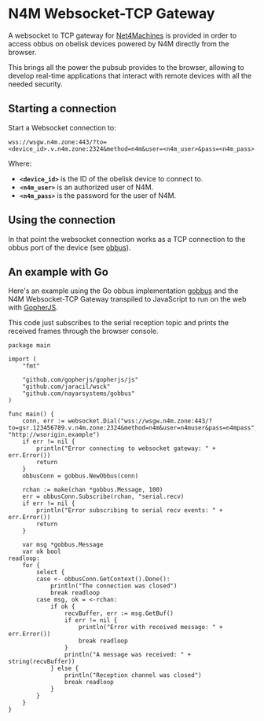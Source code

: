 # N4M Websocket-TCP Gateway

A websocket to TCP gateway for [Net4Machines](https://net4machines.com) is provided in order to access obbus on obelisk devices powered by N4M directly from the browser.

This brings all the power the pubsub provides to the browser, allowing to develop real-time applications that interact with remote devices with all the needed security.

## Starting a connection

Start a Websocket connection to:

`wss://wsgw.n4m.zone:443/?to=<device_id>.v.n4m.zone:2324&method=n4m&user=<n4m_user>&pass=<n4m_pass>`

Where:

* **`<device_id>`** is the ID of the obelisk device to connect to.
* **`<n4m_user>`** is an authorized user of N4M.
* **`<n4m_pass>`** is the password for the user of N4M.

## Using the connection

In that point the websocket connection works as a TCP connection to the obbus port of the device (see [obbus](./02-obbus.md)).

## An example with Go

Here's an example using the Go obbus implementation [gobbus](https://github.com/nayarsystems/gobbus) and the N4M Websocket-TCP Gateway transpiled to JavaScript to run on the web with [GopherJS](https://github.com/gopherjs/gopherjs).

This code just subscribes to the serial reception topic and prints the received frames through the browser console.

```
package main

import (
	"fmt"

	"github.com/gopherjs/gopherjs/js"
	"github.com/jaracil/wsck"
	"github.com/nayarsystems/gobbus"
)

func main() {
    conn, err := websocket.Dial("wss://wsgw.n4m.zone:443/?to=gsr.123456789.v.n4m.zone:2324&method=n4m&user=n4muser&pass=n4mpass", "http://wsorigin.example")
    if err != nil {
        println("Error connecting to websocket gateway: " + err.Error())
        return
    }
    obbusConn = gobbus.NewObbus(conn)

    rchan := make(chan *gobbus.Message, 100)
    err = obbusConn.Subscribe(rchan, "serial.recv)
    if err != nil {
        println("Error subscribing to serial recv events: " + err.Error())
        return
    }

    var msg *gobbus.Message
    var ok bool
readloop:
    for {
        select {
        case <- obbusConn.GetContext().Done():
            println("The connection was closed")
            break readloop
        case msg, ok = <-rchan:
            if ok {
                recvBuffer, err := msg.GetBuf()
                if err != nil {
                    println("Error with received message: " + err.Error())
                    break readloop
                }
                println("A message was received: " + string(recvBuffer))
            } else {
                println("Reception channel was closed")
                break readloop
            }
        }
    }
}

```
